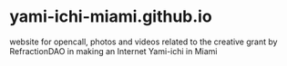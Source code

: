# yami-ichi-miami.github.io
 website for opencall, photos and videos related to the creative grant by RefractionDAO in making an Internet Yami-ichi in Miami
